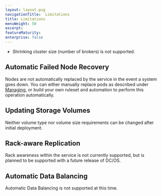 ```yaml
---
layout: layout.pug
navigationTitle:  Limitations
title: Limitations
menuWeight: 50
excerpt:
featureMaturity:
enterprise: false
---
```


<!-- This source repo for this topic is https://github.com/mesosphere/confluent -->


- Shrinking cluster size (number of brokers) is not supported.


## Automatic Failed Node Recovery

Nodes are not automatically replaced by the service in the event a system goes down. You can either manually replace pods as described under [Managing](#managing), or build your own ruleset and automation to perform this operation automatically.

## Updating Storage Volumes

Neither volume type nor volume size requirements can be changed after initial deployment.

## Rack-aware Replication

Rack awareness within the service is not currently supported, but is planned to be supported with a future release of DC/OS.

## Automatic Data Balancing

Automatic Data Balancing is not supported at this time.
